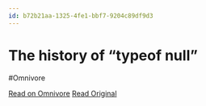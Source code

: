 ```yaml
---
id: b72b21aa-1325-4fe1-bbf7-9204c89df9d3
---
```


# The history of “typeof null”
#Omnivore

[Read on Omnivore](https://omnivore.app/me/the-history-of-typeof-null-18d48f97174)
[Read Original](https://2ality.com/2013/10/typeof-null.html)


